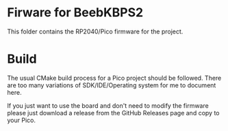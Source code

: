 
# Firware for BeebKBPS2

This folder contains the RP2040/Pico firmware for the project. 

# Build

The usual CMake build process for a Pico project should be followed. There are 
too many variations of SDK/IDE/Operating system for me to document here. 

If you just want to use the board and don't need to modify the firmware please
just download a release from the GitHub Releases page and copy to your Pico.
